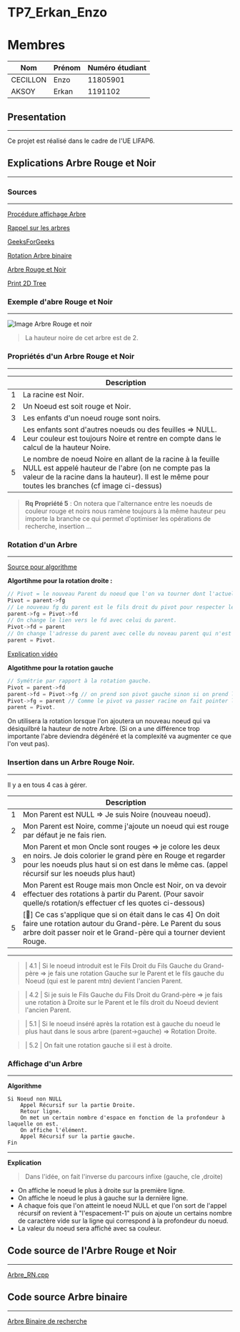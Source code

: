 # TP7_Erkan_Enzo

# Membres

|  Nom|Prénom  |Numéro étudiant  |
|--|--|--|
|CECILLON  |Enzo  |11805901  |
| AKSOY | Erkan |1191102 |


## Presentation
---
Ce projet est réalisé dans le cadre de l'UE LIFAP6.


## Explications Arbre Rouge et Noir
---

### Sources
---

[Procédure affichage Arbre](https://forge.univ-lyon1.fr/lifap6/tp-arbretas-etu/-/blob/master/Code/arbre.cpp)

[Rappel sur les arbres](https://fr.wikipedia.org/wiki/Arbre_bicolore)

[GeeksForGeeks](https://www.geeksforgeeks.org/red-black-tree-set-1-introduction-2/)

[Rotation Arbre binaire](https://fr.wikipedia.org/wiki/Rotation_d%27un_arbre_binaire_de_recherche)

[Arbre Rouge et Noir](https://fr.wikipedia.org/wiki/Arbre_bicolore)

[Print 2D Tree](https://www.geeksforgeeks.org/print-binary-tree-2-dimensions/)
### Exemple d'abre Rouge et Noir
---
![Image Arbre Rouge et noir](https://upload.wikimedia.org/wikipedia/commons/thumb/6/66/Red-black_tree_example.svg/720px-Red-black_tree_example.svg.png)

> La hauteur noire de cet arbre est de 2.

### **Propriétés d'un Arbre Rouge et Noir**
---

|  | Description |
| ----------- | ----------- |
| 1 | La racine est Noir. |
| 2 | Un Noeud est soit rouge et Noir. |
| 3 | Les enfants d'un noeud rouge sont noirs. |
| 4 | Les enfants sont d'autres noeuds ou des feuilles => NULL. Leur couleur est toujours Noire et rentre en compte dans le calcul de la hauteur Noire.|
| 5 | Le nombre de noeud Noire en allant de la racine à la feuille NULL est appelé hauteur de l'abre (on ne compte pas la valeur de la racine dans la hauteur). Il est le même pour toutes les branches (cf image ci-dessus) |


> **Rq Propriété 5** : On notera que l'alternance entre les noeuds de couleur rouge et noirs nous ramène toujours à la même hauteur peu importe la branche ce qui permet d'optimiser les opérations de recherche, insertion ...

### Rotation d'un Arbre
---

[Source pour algorithme](https://fr.wikipedia.org/wiki/Rotation_d%27un_arbre_binaire_de_recherche)

**Algortihme pour la rotation droite :**
```c++
// Pivot = le nouveau Parent du noeud que l'on va tourner dont l'actuel noeud = parent.
Pivot = parent->fg 
// Le nouveau fg du parent est le fils droit du pivot pour respecter les règles de l'abr.
parent->fg = Pivot->fd
// On change le lien vers le fd avec celui du parent.
Pivot->fd = parent
// On change l'adresse du parent avec celle du noveau parent qui n'est autre que le pivot.
parent = Pivot. 
```
[Explication vidéo](https://www.youtube.com/watch?v=q4fnJZr8ztY)

**Algotithme pour la rotation gauche**
```c++
// Symétrie par rapport à la rotation gauche.
Pivot = parent->fd
parent->fd = Pivot->fg // on prend son pivot gauche sinon si on prend le droit il va être plus grand que le parent donc désequilibre.
Pivot->fg = parent // Comme le pivot va passer racine on fait pointer le fg (car le parent est plus petit que le pivot)
parent = Pivot.
```
On utilisera la rotation lorsque l'on ajoutera un nouveau noeud qui va désiquilbré la hauteur de notre Arbre. 
(Si on a une différence trop importante l'abre deviendra dégénéré et la complexité va augmenter ce que l'on veut pas).
### Insertion dans un Arbre Rouge Noir.
---
Il y a en tous 4 cas à gérer.


|  | Description |
| ----------- | ----------- |
| 1 | Mon Parent est NULL => Je suis Noire (nouveau noeud). |
| 2 | Mon Parent est Noire, comme j'ajoute un noeud qui est rouge par défaut je ne fais rien. |
| 3 | Mon Parent et mon Oncle sont rouges => je colore les deux en noirs. Je dois colorier le grand père en Rouge et regarder pour les noeuds plus haut si on est dans le même cas. (appel récursif sur les noeuds plus haut) |
| 4 | Mon Parent est Rouge mais mon Oncle est Noir, on va devoir effectuer des rotations à partir du Parent. (Pour savoir quelle/s rotation/s effectuer cf les quotes ci-dessous) |
| 5 | [📢️] Ce cas s'applique que si on était dans le cas 4] On doit faire une rotation autour du Grand-père. Le Parent du sous arbre doit passer noir et le Grand-père qui a tourner devient Rouge.|
---
> | 4.1 | Si le noeud introduit est le Fils Droit du Fils Gauche du Grand-père => je fais une rotation Gauche sur le Parent et le fils gauche du Noeud (qui est le parent mtn) devient l'ancien Parent. 


> | 4.2 | Si je suis le Fils Gauche du Fils Droit du Grand-père => je fais une rotation à Droite sur le Parent et le fils droit du Noeud devient l'ancien Parent.

> | 5.1 | Si le noeud inséré après la rotation est à gauche du noeud le plus haut dans le sous arbre (parent->gauche) => Rotation Droite.

> | 5.2 | On fait une rotation gauche si il est à droite.


### Affichage d'un Arbre
---
**Algorithme**
```
Si Noeud non NULL
    Appel Récursif sur la partie Droite.
    Retour ligne.
    On met un certain nombre d'espace en fonction de la profondeur à laquelle on est.
    On affiche l'élément.
    Appel Récursif sur la partie gauche.
Fin
```
---
**Explication**
> Dans l'idée, on fait l'inverse du parcours infixe (gauche, cle ,droite)
- On affiche le noeud le plus à droite sur la première ligne.
- On affiche le noeud le plus à gauche sur la dernière ligne.
- A chaque fois que l'on atteint le noeud NULL et que l'on sort de l'appel récursif on revient à "l'espacement-1" puis on ajoute un certains nombre de caractère vide sur la ligne qui correspond à la profondeur du noeud.
- La valeur du noeud sera affiché avec sa couleur.
## Code source de l'Arbre Rouge et Noir
---
[Arbre_RN.cpp](https://forge.univ-lyon1.fr/p1805901/tp7_erkan_enzo/-/blob/main/src/arbre_ARN.cpp)

## Code source Arbre binaire 
---
[Arbre Binaire de recherche](https://forge.univ-lyon1.fr/p1805901/tp7_erkan_enzo/-/blob/main/src/arbre.cpp)